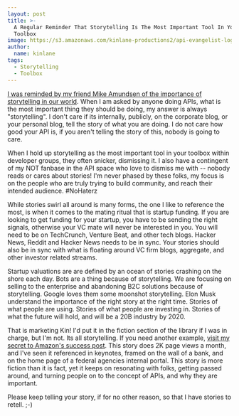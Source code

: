 ```yaml
---
layout: post
title: >-
  A Regular Reminder That Storytelling Is The Most Important Tool In Your API
  Toolbox
image: https://s3.amazonaws.com/kinlane-productions2/api-evangelist-logos/api-evangelist-butterfly-vertical.png
author:
  name: kinlane
tags:
  - Storytelling
  - Toolbox
---
```

[I was reminded by my friend Mike Amundsen of the importance of storytelling in our world](https://plus.google.com/u/0/+MikeAmundsen/posts/9d8QTVVDuJd). When I am asked by anyone doing APIs, what is the most important thing they should be doing, my answer is always "storytelling". I don't care if its internally, publicly, on the corporate blog, or your personal blog, tell the story of what you are doing. I do not care how good your API is, if you aren't telling the story of this, nobody is going to care. 

When I hold up storytelling as the most important tool in your toolbox within developer groups, they often snicker, dismissing it. I also have a contingent of my NOT fanbase in the API space who love to dismiss me with -- nobody reads or cares about stories! I'm never phased by these folks, my focus is on the people who are truly trying to build community, and reach their intended audience. #NoHaterz

While stories swirl all around is many forms, the one I like to reference the most, is when it comes to the mating ritual that is startup funding. If you are looking to get funding for your startup, you have to be sending the right signals, otherwise your VC mate will never be interested in you. You will need to be on TechCrunch, Venture Beat, and other tech blogs. Hacker News, Reddit and Hacker News needs to be in sync. Your stories should also be in sync with what is floating around VC firm blogs, aggregate, and other investor related streams. 

Startup valuations are are defined by an ocean of stories crashing on the shore each day. Bots are a thing because of storytelling. We are focusing on selling to the enterprise and abandoning B2C solutions because of storytelling. Google loves them some moonshot storytelling. Elon Musk understand the importance of the right story at the right time. Stories of what people are using. Stories of what people are investing in. Stories of what the future will hold, and will be a 20B industry by 2020. 

That is marketing Kin! I'd put it in the fiction section of the library if I was in charge, but I'm not. Its all storytelling. If you need another example, [visit my secret to Amazon's success post](http://apievangelist.com/2012/01/12/the-secret-to-amazons-success-internal-apis/). This story does 2K page views a month, and I've seen it referenced in keynotes, framed on the wall of a bank, and on the home page of a federal agencies internal portal. This story is more fiction than it is fact, yet it keeps on resonating with folks, getting passed around, and turning people on to the concept of APIs, and why they are important.

Please keep telling your story, if for no other reason, so that I have stories to retell. ;-)